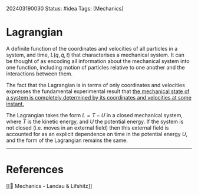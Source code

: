 202403190030
Status: #idea
Tags: [Mechanics]

# Lagrangian

A definite function of the coordinates and velocities of all particles in a system, and time, $L(q,\dot q, t)$ that characterises a mechanical system. It can be thought of as encoding all information about the mechanical system into one function, including motion of particles relative to one another and the interactions between them.

The fact that the Lagrangian is in terms of only coordinates and velocities expresses the fundamental experimental result that [the mechanical state of a system is completely determined by its coordinates and velocities at some instant.](obsidian://open?vault=Vaults&file=Monologue%2FZETTELKASTEN%2FMechanical%20state%20completely%20determined%20by%20initial%20positions%20and%20velocities)

The Lagrangian takes the form $L = T - U$ in a closed mechanical system, where $T$ is the kinetic energy, and $U$ the potential energy. If the system is not closed (i.e. moves in an external field) then this external field is accounted for as an explicit dependence on time in the potential energy $U$, and the form of the Lagrangian remains the same.

___
# References
[[📕 Mechanics - Landau & Lifshitz]]

